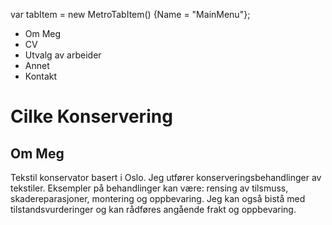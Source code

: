 var tabItem = new MetroTabItem() {Name = "MainMenu"};
* Om Meg
* CV
* Utvalg av arbeider
* Annet
* Kontakt

# Cilke Konservering
## Om Meg
Tekstil konservator basert i Oslo. Jeg utfører konserveringsbehandlinger av tekstiler. Eksempler på behandlinger kan være: rensing av tilsmuss, skadereparasjoner, montering og oppbevaring. Jeg kan også bistå med tilstandsvurderinger og kan rådføres angående frakt og oppbevaring.


